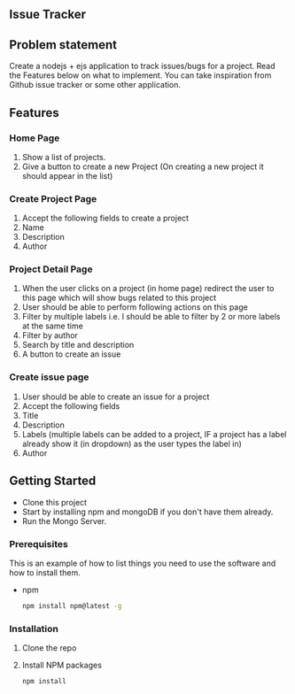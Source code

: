 ## Issue Tracker


## Problem statement

Create a nodejs + ejs  application to track issues/bugs for a project. Read the Features below on what to implement. You can take inspiration from Github issue tracker or some other application.


## Features

### Home Page

1.  Show a list of projects.
2.  Give a button to create a new Project (On creating a new project it should appear in the list)


### Create Project Page

1.  Accept the following fields to create a project
2.  Name
3.  Description
4.  Author


### Project Detail Page


1.  When the user clicks on a project (in home page) redirect the user to this page which will show bugs related to this project
2.  User should be able to perform following actions on this page
3.  Filter by multiple labels i.e. I should be able to filter by 2 or more labels at the same time
4.  Filter by author
5.  Search by title and description
6.  A button to create an issue


### Create issue page


1.  User should be able to create an issue for a project
2.  Accept the following fields
3.  Title
4.  Description
5.  Labels (multiple labels can be added to a project, IF a project has a label already show it (in dropdown) as the user types the label in)
6.  Author

<!-- GETTING STARTED -->

## Getting Started

-  Clone this project
-  Start by installing npm and mongoDB if you don't have them already.
-  Run the Mongo Server.

### Prerequisites

This is an example of how to list things you need to use the software and how to install them.

-  npm
   ```sh
   npm install npm@latest -g
   ```

### Installation

1. Clone the repo
   
2. Install NPM packages
   ```sh
   npm install
   ```
